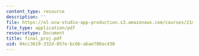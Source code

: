 ```yaml
---
content_type: resource
description: ''
file: https://ol-ocw-studio-app-production.s3.amazonaws.com/courses/21m-735-technical-design-scenery-mechanisms-and-special-effects-spring-2004/04cc3619332d057ebc6babae700ac430_final_proj.pdf
file_type: application/pdf
resourcetype: Document
title: final_proj.pdf
uid: 04cc3619-332d-057e-bc6b-abae700ac430
---
```

